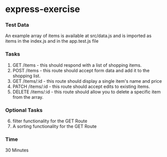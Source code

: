 # express-exercise

### Test Data

An example array of items is available at src/data.js and is imported as items in the index.js and in the app.test.js file

### Tasks

1. GET /items - this should respond with a list of shopping items.
2. POST /items - this route should accept form data and add it to the shopping list.
3. GET /items/:id - this route should display a single item's name and price
4. PATCH /items/:id - this route should accept edits to existing items.
5. DELETE /items/:id - this route should allow you to delete a specific item from the array.

### Optional Tasks

6. filter functionality for the GET Route
7. A sorting functionality for the GET Route

### Time

30 Minutes
